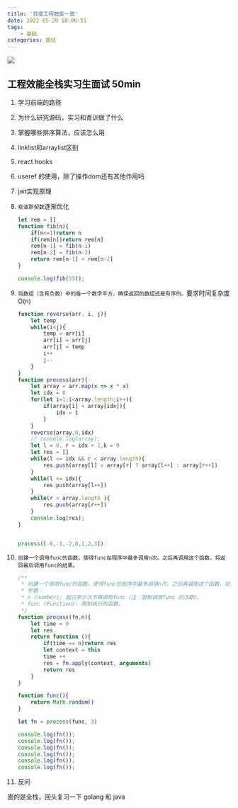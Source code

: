 ```yaml
---
title: '百度工程效能一面'
date: 2022-05-20 10:06:51
tags: 
    - 基础
categories: 面经
---
```


![](file://C:\Personal\Documents\IkMarkdown\makedown-manager/.assets/百度一面.md151231.320574.png)

## 工程效能全栈实习生面试 50min

1. 学习前端的路径
2. 为什么研究源码，实习和青训做了什么
3. 掌握哪些排序算法，应该怎么用
4. linklist和arraylist区别
5. react hooks
6. useref 的使用，除了操作dom还有其他作用吗
7. jwt实现原理
8. `斐波那契数`逐渐优化

   ```js
   let rem = []
   function fib(n){
       if(n<=1)return n
       if(rem[n])return rem[n]
       rem[n-1] = fib(n-1)
       rem[n-2] = fib(n-2)
       return rem[n-1] + rem[n-2]
   }

   console.log(fib(55));
   ```
9. `将数组（含有负数）中的每一个数字平方，确保返回的数组还是有序的。`要求时间复杂度O(n)

   ```js
   function reverse(arr, i, j){
       let temp
       while(i<j){
           temp = arr[i]
           arr[i] = arr[j]
           arr[j] = temp
           i++
           j--
       }
   }
   function process(arr){
       let array = arr.map(x => x * x)
       let idx = 0
       for(let i=1;i<array.length;i++){
           if(array[i] < array[idx]){
               idx = i
           }
       }
       reverse(array,0,idx)
       // console.log(array);
       let l = 0, r = idx + 1,k = 0
       let res = []
       while(l <= idx && r < array.length){
           res.push(array[l] < array[r] ? array[l++] : array[r++])
       }
       while(l <= idx){
           res.push(array[l++])
       }
       while(r < array.length ){
           res.push(array[r++])
       }
       console.log(res);
   }


   process([-6,-3,-2,0,1,2,3])

   ```
10. `创建一个调用func的函数，使得func在程序中最多调用n次。之后再调用这个函数，将返回最后调用func的结果。`

    ```js
    /**
     * 创建一个调用func的函数，使得func在程序中最多调用n次。之后再调用这个函数，将返回最后调用func的结果。
     * 参数：
     * n (number): 超过多少次不再调用func（注：限制调用func 的次数）。
     * func (Function): 限制执行的函数。
     */
    function process(fn,n){
        let time = 0
        let res
        return function (){
            if(time == n)return res
            let context = this
            time ++
            res = fn.apply(context, arguments)
            return res
        }
    }

    function func(){
        return Math.random()
    }

    let fn = process(func, 3)

    console.log(fn());
    console.log(fn());
    console.log(fn());
    console.log(fn());
    console.log(fn());
    console.log(fn());
    ```
11. 反问

面的是全栈，回头复习一下 golang 和 java
